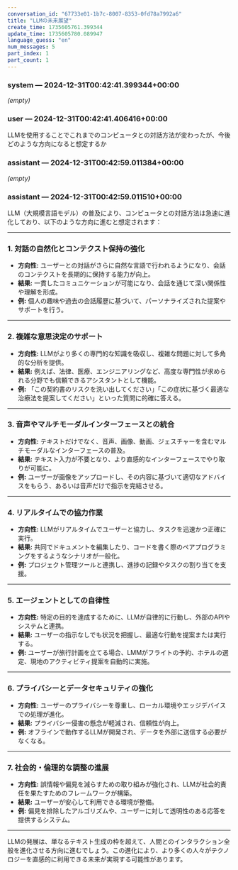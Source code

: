 ```yaml
---
conversation_id: "67733e01-1b7c-8007-8353-0fd78a7992a6"
title: "LLMの未来展望"
create_time: 1735605761.399344
update_time: 1735605780.089947
language_guess: "en"
num_messages: 5
part_index: 1
part_count: 1
---
```


### system — 2024-12-31T00:42:41.399344+00:00

_(empty)_

### user — 2024-12-31T00:42:41.406416+00:00

LLMを使用することでこれまでのコンピュータとの対話方法が変わったが、今後どのような方向になると想定するか

### assistant — 2024-12-31T00:42:59.011384+00:00

_(empty)_

### assistant — 2024-12-31T00:42:59.011510+00:00

LLM（大規模言語モデル）の普及により、コンピュータとの対話方法は急速に進化しており、以下のような方向に進むと想定されます：

---

### 1. **対話の自然化とコンテクスト保持の強化**
   - **方向性:** ユーザーとの対話がさらに自然な言語で行われるようになり、会話のコンテクストを長期的に保持する能力が向上。
   - **結果:** 一貫したコミュニケーションが可能になり、会話を通じて深い関係性や理解を形成。
   - **例:** 個人の趣味や過去の会話履歴に基づいて、パーソナライズされた提案やサポートを行う。

---

### 2. **複雑な意思決定のサポート**
   - **方向性:** LLMがより多くの専門的な知識を吸収し、複雑な問題に対して多角的な分析を提供。
   - **結果:** 例えば、法律、医療、エンジニアリングなど、高度な専門性が求められる分野でも信頼できるアシスタントとして機能。
   - **例:** 「この契約書のリスクを洗い出してください」「この症状に基づく最適な治療法を提案してください」といった質問に的確に答える。

---

### 3. **音声やマルチモーダルインターフェースとの統合**
   - **方向性:** テキストだけでなく、音声、画像、動画、ジェスチャーを含むマルチモーダルなインターフェースの普及。
   - **結果:** テキスト入力が不要となり、より直感的なインターフェースでやり取りが可能に。
   - **例:** ユーザーが画像をアップロードし、その内容に基づいて適切なアドバイスをもらう、あるいは音声だけで指示を完結させる。

---

### 4. **リアルタイムでの協力作業**
   - **方向性:** LLMがリアルタイムでユーザーと協力し、タスクを迅速かつ正確に実行。
   - **結果:** 共同でドキュメントを編集したり、コードを書く際のペアプログラミングをするようなシナリオが一般化。
   - **例:** プロジェクト管理ツールと連携し、進捗の記録やタスクの割り当てを支援。

---

### 5. **エージェントとしての自律性**
   - **方向性:** 特定の目的を達成するために、LLMが自律的に行動し、外部のAPIやシステムと連携。
   - **結果:** ユーザーの指示なしでも状況を把握し、最適な行動を提案または実行する。
   - **例:** ユーザーが旅行計画を立てる場合、LMMがフライトの予約、ホテルの選定、現地のアクティビティ提案を自動的に実施。

---

### 6. **プライバシーとデータセキュリティの強化**
   - **方向性:** ユーザーのプライバシーを尊重し、ローカル環境やエッジデバイスでの処理が進化。
   - **結果:** プライバシー侵害の懸念が軽減され、信頼性が向上。
   - **例:** オフラインで動作するLLMが開発され、データを外部に送信する必要がなくなる。

---

### 7. **社会的・倫理的な調整の進展**
   - **方向性:** 誤情報や偏見を減らすための取り組みが強化され、LLMが社会的責任を果たすためのフレームワークが構築。
   - **結果:** ユーザーが安心して利用できる環境が整備。
   - **例:** 偏見を排除したアルゴリズムや、ユーザーに対して透明性のある応答を提供するシステム。

---

LLMの発展は、単なるテキスト生成の枠を超えて、人間とのインタラクション全般を進化させる方向に進むでしょう。この進化により、より多くの人々がテクノロジーを直感的に利用できる未来が実現する可能性があります。
